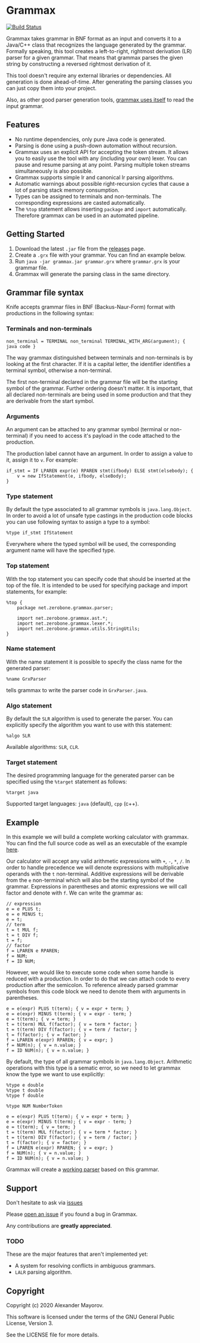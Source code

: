 # Grammax
[![Build Status](https://travis-ci.com/ZeroBone/Grammax.svg?branch=master)](https://travis-ci.org/ZeroBone/Grammax)

Grammax takes grammar in BNF format as an input and converts it to a Java/C++ class that recognizes the language generated by the grammar. Formally speaking, this tool creates a left-to-right, rightmost derivation (LR) parser for a given grammar. That means that grammax parses the given string by constructing a reversed rightmost derivation of it.

This tool doesn't require any external libraries or dependencies. All generation is done ahead-of-time. After generating the parsing classes you can just copy them into your project.

Also, as other good parser generation tools, [grammax uses itself](https://github.com/ZeroBone/Grammax/blob/master/run/grammax.grx) to read the input grammar.

## Features

* No runtime dependencies, only pure Java code is generated.
* Parsing is done using a push-down automation without recursion.
* Grammax uses an explicit API for accepting the token stream. It allows you to easily use the tool with any (including your own) lexer. You can pause and resume parsing at any point. Parsing multiple token streams simultaneously is also possible.
* Grammax supports simple lr and canonical lr parsing algorithms.
* Automatic warnings about possible right-recursion cycles that cause a lot of parsing stack memory consumption.
* Types can be assigned to terminals and non-terminals. The corresponding expressions are casted automatically.
* The `%top` statement allows inserting `package` and `import` automatically. Therefore grammax can be used in an automated pipeline.

## Getting Started

1. Download the latest `.jar` file from the [releases](https://github.com/ZeroBone/Grammax/releases) page.
2. Create a `.grx` file with your grammar. You can find an example below.
3. Run `java -jar grammax.jar grammar.grx` where `grammar.grx` is your grammar file.
4. Grammax will generate the parsing class in the same directory.

## Grammar file syntax

Knife accepts grammar files in BNF (Backus-Naur-Form) format with productions in the following syntax:

### Terminals and non-terminals

```
non_terminal = TERMINAL non_terminal TERMINAL_WITH_ARG(argument); { java code }
```

The way grammax distinguished between terminals and non-terminals is by looking at the first character. If it is a capital letter, the identifier identifies a terminal symbol, otherwise a non-terminal.

The first non-terminal declared in the grammar file will be the starting symbol of the grammar. Further ordering doesn't matter. It is important, that all declared non-terminals are being used in some production and that they are derivable from the start symbol.

### Arguments

An argument can be attached to any grammar symbol (terminal or non-terminal) if you need to access it's payload in the code attached to the production.

The production label cannot have an argument. In order to assign a value to it, assign it to `v`. For example:

```
if_stmt = IF LPAREN expr(e) RPAREN stmt(ifbody) ELSE stmt(elsebody); {
	v = new IfStatement(e, ifbody, elseBody);
}
```

### Type statement

By default the type associated to all grammar symbols is `java.lang.Object`. In order to avoid a lot of unsafe type castings in the production code blocks you can use following syntax to assign a type to a symbol:

```
%type if_stmt IfStatement
```

Everywhere where the typed symbol will be used, the corresponding argument name will have the specified type.

### Top statement

With the top statement you can specify code that should be inserted at the top of the file. It is intended to be used for specifying package and import statements, for example:

```
%top {
    package net.zerobone.grammax.parser;

    import net.zerobone.grammax.ast.*;
    import net.zerobone.grammax.lexer.*;
    import net.zerobone.grammax.utils.StringUtils;
}
```

### Name statement

With the name statement it is possible to specify the class name for the generated parser:

```
%name GrxParser
```

tells grammax to write the parser code in `GrxParser.java`.

### Algo statement

By default the `SLR` algorithm is used to generate the parser. You can explicitly specify the algorithm you want to use with this statement:

```
%algo SLR
```

Available algorithms: `SLR`, `CLR`.

### Target statement

The desired programming language for the generated parser can be specified using the `%target` statement as follows:

```
%target java
```

Supported target languages: `java` (default), `cpp` (c++).

## Example

In this example we will build a complete working calculator with grammax. You can find the full source code as well as an executable of the example [here](https://github.com/ZeroBone/Grammax/tree/master/examples/calculator).

Our calculator will accept any valid arithmetic expressions with `+`, `-`, `*`, `/`. In order to handle precedence we will denote expressions with multiplicative operands with the `t` non-terminal. Additive expressions will be derivable from the `e` non-terminal which will also be the starting symbol of the grammar. Expressions in parentheses and atomic expressions we will call factor and denote with `f`. We can write the grammar as:

```
// expression
e = e PLUS t;
e = e MINUS t;
e = t;
// term
t = t MUL f;
t = t DIV f;
t = f;
// factor
f = LPAREN e RPAREN;
f = NUM;
f = ID NUM;
```

However, we would like to execute some code when some handle is reduced with a production. In order to do that we can attach code to every production after the semicolon. To reference already parsed grammar symbols from this code block we need to denote them with arguments in parentheses.

```
e = e(expr) PLUS t(term); { v = expr + term; }
e = e(expr) MINUS t(term); { v = expr - term; }
e = t(term); { v = term; }
t = t(term) MUL f(factor); { v = term * factor; }
t = t(term) DIV f(factor); { v = term / factor; }
t = f(factor); { v = factor; }
f = LPAREN e(expr) RPAREN; { v = expr; }
f = NUM(n); { v = n.value; }
f = ID NUM(n); { v = n.value; }
```

By default, the type of all grammar symbols in `java.lang.Object`. Arithmetic operations with this type is a sematic error, so we need to let grammax know the type we want to use explicitly:

```
%type e double
%type t double
%type f double

%type NUM NumberToken

e = e(expr) PLUS t(term); { v = expr + term; }
e = e(expr) MINUS t(term); { v = expr - term; }
e = t(term); { v = term; }
t = t(term) MUL f(factor); { v = term * factor; }
t = t(term) DIV f(factor); { v = term / factor; }
t = f(factor); { v = factor; }
f = LPAREN e(expr) RPAREN; { v = expr; }
f = NUM(n); { v = n.value; }
f = ID NUM(n); { v = n.value; }
```

Grammax will create a [working parser](https://github.com/ZeroBone/Grammax/tree/master/examples/calculator) based on this grammar.

## Support

Don't hesitate to ask via [issues](https://github.com/ZeroBone/Grammax/issues)

Please [open an issue](https://github.com/ZeroBone/Grammax/issues) if you found a bug in Grammax.

Any contributions are **greatly appreciated**.

### TODO

These are the major features that aren't implemented yet:

* A system for resolving conflicts in ambiguous grammars.
* `LALR` parsing algorithm.

## Copyright

Copyright (c) 2020 Alexander Mayorov.

This software is licensed under the terms of the GNU General Public License, Version 3.

See the LICENSE file for more details.
